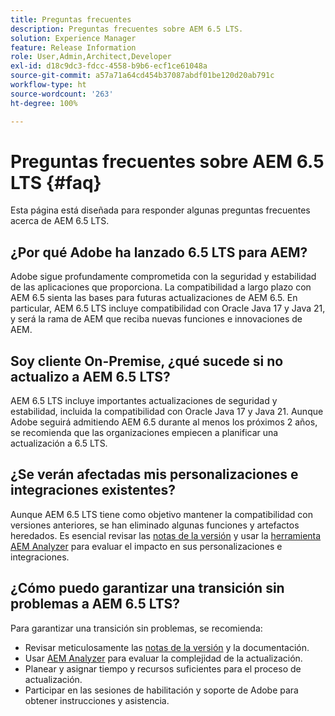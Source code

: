 ```yaml
---
title: Preguntas frecuentes
description: Preguntas frecuentes sobre AEM 6.5 LTS.
solution: Experience Manager
feature: Release Information
role: User,Admin,Architect,Developer
exl-id: d18c9dc3-fdcc-4558-b9b6-ecf1ce61048a
source-git-commit: a57a71a64cd454b37087abdf01be120d20ab791c
workflow-type: ht
source-wordcount: '263'
ht-degree: 100%

---
```


# Preguntas frecuentes sobre AEM 6.5 LTS {#faq}

Esta página está diseñada para responder algunas preguntas frecuentes acerca de AEM 6.5 LTS.

## ¿Por qué Adobe ha lanzado 6.5 LTS para AEM?

Adobe sigue profundamente comprometida con la seguridad y estabilidad de las aplicaciones que proporciona. La compatibilidad a largo plazo con AEM 6.5 sienta las bases para futuras actualizaciones de AEM 6.5. En particular, AEM 6.5 LTS incluye compatibilidad con Oracle Java 17 y Java 21, y será la rama de AEM que reciba nuevas funciones e innovaciones de AEM.

## Soy cliente On-Premise, ¿qué sucede si no actualizo a AEM 6.5 LTS?

AEM 6.5 LTS incluye importantes actualizaciones de seguridad y estabilidad, incluida la compatibilidad con Oracle Java 17 y Java 21. Aunque Adobe seguirá admitiendo AEM 6.5 durante al menos los próximos 2 años, se recomienda que las organizaciones empiecen a planificar una actualización a 6.5 LTS.

## ¿Se verán afectadas mis personalizaciones e integraciones existentes?

Aunque AEM 6.5 LTS tiene como objetivo mantener la compatibilidad con versiones anteriores, se han eliminado algunas funciones y artefactos heredados.
Es esencial revisar las [notas de la versión](/help/release-notes/release-notes.md#deprecated-and-removed-features) y usar la [herramienta AEM Analyzer](/help/sites-deploying/aem-analyzer.md) para evaluar el impacto en sus personalizaciones e integraciones.

## ¿Cómo puedo garantizar una transición sin problemas a AEM 6.5 LTS?

Para garantizar una transición sin problemas, se recomienda:

* Revisar meticulosamente las [notas de la versión](/help/release-notes/release-notes.md) y la documentación.
* Usar [AEM Analyzer](/help/sites-deploying/aem-analyzer.md) para evaluar la complejidad de la actualización.
* Planear y asignar tiempo y recursos suficientes para el proceso de actualización.
* Participar en las sesiones de habilitación y soporte de Adobe para obtener instrucciones y asistencia.

